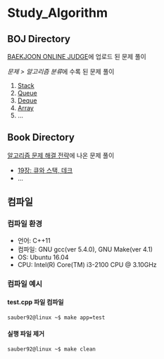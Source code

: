 # Study_Algorithm

## **BOJ** Directory  
[BAEKJOON ONLINE JUDGE](https://www.acmicpc.net/)에 업로드 된 문제 풀이  

*문제 > 알고리즘 분류*에 수록 된 문제 풀이

1. [Stack](https://github.com/sauber92/Study_Algorithm/tree/master/BOJ/Stack)
2. [Queue](https://github.com/sauber92/Study_Algorithm/tree/master/BOJ/Queue)
3. [Deque](https://github.com/sauber92/Study_Algorithm/tree/master/BOJ/Deque)
4. [Array](https://github.com/sauber92/Study_Algorithm/tree/master/BOJ/Array)
5. ...

## **Book** Directory  
[알고리즘 문제 해결 전략](https://book.naver.com/bookdb/book_detail.nhn?bid=7058764)에 나온 문제 풀이  

* [19장: 큐와 스택, 데크](https://github.com/sauber92/Study_Algorithm/tree/master/Book/Ch19)  
* ...

## 컴파일   

### 컴파일 환경  

* 언어: C++11   
* 컴파일: GNU gcc(ver 5.4.0), GNU Make(ver 4.1)  
* OS: Ubuntu 16.04  
* CPU: Intel(R) Core(TM) i3-2100 CPU @ 3.10GHz    

### 컴파일 예시  

#### test.cpp 파일 컴파일  

```
sauber92@linux ~$ make app=test  
```

#### 실행 파일 제거  

```
sauber92@linux ~$ make clean
```
